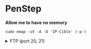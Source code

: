 # PenStep
**Allow me to have no memory**

```
sudo nmap -sV -A -O 'IP-Cible' (-p-)
```

  
<details>
 <summary> FTP (port 20, 21) </summary>
 Check if anonymous connexion is possible
</details>
